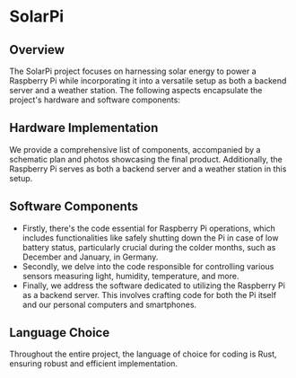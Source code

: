 # SolarPi

## Overview 

The SolarPi project focuses on harnessing solar energy to power a Raspberry Pi while incorporating it into a versatile setup as both a backend server and a weather station. The following aspects encapsulate the project's hardware and software components:

## Hardware Implementation

We provide a comprehensive list of components, accompanied by a schematic plan and photos showcasing the final product. Additionally, the Raspberry Pi serves as both a backend server and a weather station in this setup.

## Software Components

- Firstly, there's the code essential for Raspberry Pi operations, which includes functionalities like safely shutting down the Pi in case of low battery status, particularly crucial during the colder months, such as December and January, in Germany.
- Secondly, we delve into the code responsible for controlling various sensors measuring light, humidity, temperature, and more.
- Finally, we address the software dedicated to utilizing the Raspberry Pi as a backend server. This involves crafting code for both the Pi itself and our personal computers and smartphones. 

 ## Language Choice

 Throughout the entire project, the language of choice for coding is Rust, ensuring robust and efficient implementation.
